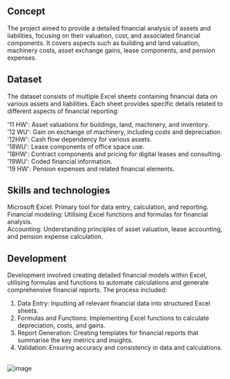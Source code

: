 ## Concept
The project aimed to provide a detailed financial analysis of assets and liabilities, focusing on their valuation, cost, and associated financial components. It covers aspects such as building and land valuation, machinery costs, asset exchange gains, lease components, and pension expenses.

## Dataset
The dataset consists of multiple Excel sheets containing financial data on various assets and liabilities. Each sheet provides specific details related to different aspects of financial reporting:

'11 HW': Asset valuations for buildings, land, machinery, and inventory. <br />
'12 WU': Gain on exchange of machinery, including costs and depreciation. <br />
'12HW': Cash flow dependency for various assets. <br />
'18WU': Lease components of office space use. <br />
'18HW': Contract components and pricing for digital leases and consulting. <br />
'19WU': Coded financial information. <br />
'19 HW': Pension expenses and related financial elements. <br />

## Skills and technologies
Microsoft Excel: Primary tool for data entry, calculation, and reporting. <br />
Financial modeling: Utilising Excel functions and formulas for financial analysis. <br />
Accounting: Understanding principles of asset valuation, lease accounting, and pension expense calculation. <br />

## Development
Development involved creating detailed financial models within Excel, utilising formulas and functions to automate calculations and generate comprehensive financial reports. The process included:

1. Data Entry: Inputting all relevant financial data into structured Excel sheets.
2. Formulas and Functions: Implementing Excel functions to calculate depreciation, costs, and gains.
3. Report Generation: Creating templates for financial reports that summarise the key metrics and insights.
4. Validation: Ensuring accuracy and consistency in data and calculations.

<br /> ![image](https://github.com/user-attachments/assets/d61a1378-c75f-424f-98ac-d462652cf911)
